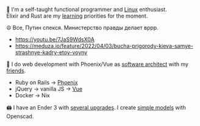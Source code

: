 👋  I'm a self-taught functional programmer and [Linux](https://github.com/ksevelyar/idempotent-desktop) enthusiast.\
Elixir and Rust are my [learning](https://exercism.org/profiles/ksevelyar/solutions) priorities for the moment. 

☮️ Все, Путин спекся. Министерство правды делает вррр.
* https://youtu.be/7JaS9WdsX0A
* https://meduza.io/feature/2022/04/03/bucha-prigorody-kieva-samye-strashnye-kadry-etoy-voyny

💼 I do web development with Phoenix/Vue as [software architect](mailto:ksevelyar@protonmail.com) with my [friends](https://github.com/rusty-cluster). 
* Ruby on Rails -> [Phoenix](https://github.com/rusty-cluster/styleguide/tree/main/elixir/phoenix)
* jQuery -> vanilla JS -> [Vue](https://github.com/rusty-cluster/styleguide/tree/main/js/vue)
* Docker -> Nix

🖨️ I have an Ender 3 with [several upgrades](https://github.com/ksevelyar/ender-3). I create [simple models](https://github.com/ksevelyar/mini-itx-case) with Openscad. 
